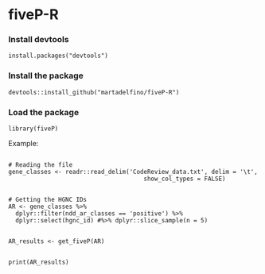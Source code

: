 # fiveP-R

### Install devtools

`install.packages("devtools")`

### Install the package

`devtools::install_github("martadelfino/fiveP-R")`

### Load the package

`library(fiveP)`

Example:

```{r}

# Reading the file 
gene_classes <- readr::read_delim('CodeReview_data.txt', delim = '\t',  
                                      show_col_types = FALSE)

```

```{r}

# Getting the HGNC IDs
AR <- gene_classes %>%
  dplyr::filter(ndd_ar_classes == 'positive') %>%
  dplyr::select(hgnc_id) #%>% dplyr::slice_sample(n = 5)
```

```{r}

AR_results <- get_fiveP(AR)


```

```{r}
print(AR_results)
```
